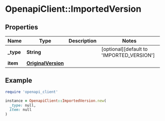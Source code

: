 # OpenapiClient::ImportedVersion

## Properties

| Name | Type | Description | Notes |
| ---- | ---- | ----------- | ----- |
| **_type** | **String** |  | [optional][default to &#39;IMPORTED_VERSION&#39;] |
| **item** | [**OriginalVersion**](OriginalVersion.md) |  |  |

## Example

```ruby
require 'openapi_client'

instance = OpenapiClient::ImportedVersion.new(
  _type: null,
  item: null
)
```

